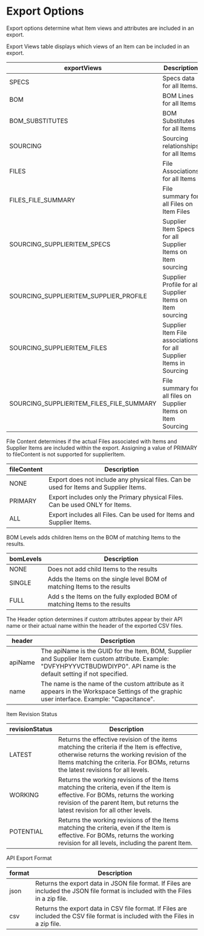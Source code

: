 # Export Options
Export options determine what Item views and attributes are included in an export.

Export Views table displays which views of an Item can be included in an export.


| exportViews  | Description  |
|  --- |  --- | 
| SPECS  | Specs data for all Items.  |
| BOM  | BOM Lines for all Items  |
| BOM_SUBSTITUTES  | BOM Substitutes for all Items  |
| SOURCING  | Sourcing relationships for all Items  |
| FILES  | File Associations for all Items  |
| FILES_FILE_SUMMARY  | File summary for all Files on Item Files  |
| SOURCING_SUPPLIERITEM_SPECS  | Supplier Item Specs for all Supplier Items on Item sourcing  |
| SOURCING_SUPPLIERITEM_SUPPLIER_PROFILE  | Supplier Profile for all Supplier Items on Item sourcing  |
| SOURCING_SUPPLIERITEM_FILES  | Supplier Item File associations for all Supplier Items in Sourcing  |
| SOURCING_SUPPLIERITEM_FILES_FILE_SUMMARY  | File summary for all files on Supplier Items on Item Sourcing  |

File Content determines if the actual Files associated with Items and Supplier Items are included within the export. Assigning a value of PRIMARY to fileContent is not supported for supplierItem.


| fileContent  | Description  |
|  --- |  --- | 
| NONE  | Export does not include any physical files. Can be used for Items and Supplier Items.  |
| PRIMARY  | Export includes only the Primary physical Files. Can be used ONLY for Items.  |
| ALL  | Export includes all Files. Can be used for Items and Supplier Items.  |

BOM Levels adds children Items on the BOM of matching Items to the results.


| bomLevels  | Description  |
|  --- |  --- | 
| NONE  | Does not add child Items to the results  |
| SINGLE  | Adds the Items on the single level BOM of matching Items to the results  |
| FULL  | Add s the Items on the fully exploded BOM of matching Items to the results  |

The Header option determines if custom attributes appear  by their API name or their actual name within the header of the exported CSV files.


| header  | Description  |
|  --- |  --- | 
| apiName  | The apiName is the GUID for the Item, BOM, Supplier and Supplier Item custom attribute. Example: "DVFYHPYYVCTBUDWDIYP0". API name is the default setting if not specified.  |
| name  | The name is the name of the custom attribute as it appears in the Workspace Settings of the graphic user interface. Example: "Capacitance".  |

Item Revision Status


| revisionStatus  | Description  |
|  --- |  --- | 
| LATEST  | Returns the effective revision of the items matching the criteria if the Item is effective, otherwise returns the working revision of the Items matching the criteria. For BOMs, returns the latest revisions for all levels.  |
| WORKING  | Returns the working revisions of the Items matching the criteria, even if the Item is effective. For BOMs, returns the working revision of the parent Item, but returns the latest revision for all other levels.  |
| POTENTIAL  | Returns the working revisions of the Items matching the criteria, even if the Item is effective. For BOMs, returns the working revision for all levels, including the parent Item.  |

API Export Format


| format  | Description  |
|  --- |  --- | 
| json  | Returns the export data in JSON file format. If Files are included the JSON file format is included with the Files in a zip file.  |
| csv  | Returns the export data in CSV file format. If Files are included the CSV file format is included with the Files in a zip file.  |

